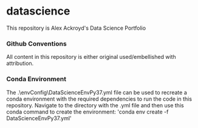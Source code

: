 # datascience
This repository is Alex Ackroyd's Data Science Portfolio

### Github Conventions
All content in this repository is either original used/embellished with attribution.

### Conda Environment
The .\envConfig\DataScienceEnvPy37.yml file can be used to recreate a conda environment with the required dependencies to run the code in this repository.
Navigate to the directory with the .yml file and then use this conda command to create the environment: 'conda env create -f DataScienceEnvPy37.yml'